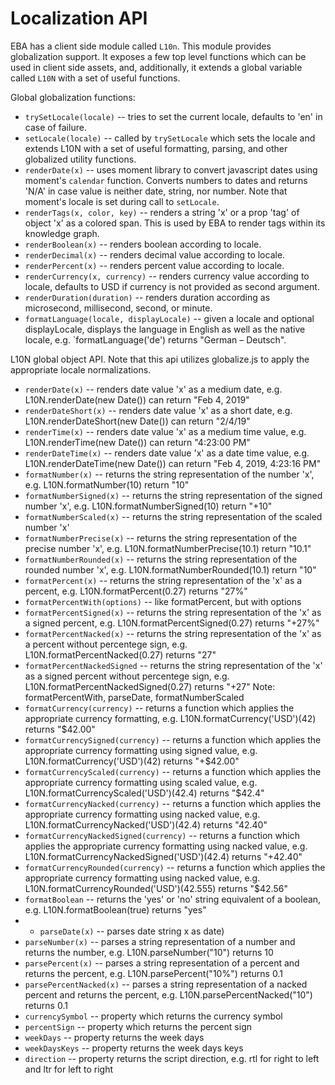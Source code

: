 # Localization API

EBA has a client side module called `L10n`. This module provides globalization support. It exposes a few top level functions which can be used in client side assets, and, additionally, it extends a global variable called `L10N` with a set of useful functions.


Global globalization functions: 
* `trySetLocale(locale)` -- tries to set the current locale, defaults to 'en' in case of failure. 
* `setLocale(locale)` -- called by `trySetLocale` which sets the locale and extends L10N with a set of useful formatting, parsing, and other globalized utility functions. 
* `renderDate(x)` -- uses moment library to convert javascript dates using moment's `calendar` function. Converts numbers to dates and returns 'N/A' in case value is neither date, string, nor number. Note that moment's locale is set during call to `setLocale`. 
* `renderTags(x, color, key)` -- renders a string 'x' or a prop 'tag' of object 'x' as a colored span. This is used by EBA to render tags within its knowledge graph.
* `renderBoolean(x)` -- renders boolean according to locale. 
* `renderDecimal(x)` -- renders decimal value according to locale.
* `renderPercent(x)` -- renders percent value according to locale.
* `renderCurrency(x, currency)` -- renders currency value according to locale, defaults to USD if currency is not provided as second argument.
* `renderDuration(duration)` -- renders duration according as microsecond, millisecond, second, or minute.
* `formatLanguage(locale, displayLocale)` -- given a locale and optional displayLocale, displays the language in English as well as the native locale, e.g. `formatLanguage('de') returns "German – Deutsch".



L10N global object API. Note that this api utilizes globalize.js to apply the appropriate locale normalizations.

* `renderDate(x)` -- renders date value 'x' as a medium date, e.g. L10N.renderDate(new Date()) can return "Feb 4, 2019"
* `renderDateShort(x)` --  renders date value 'x' as a short date, e.g. L10N.renderDateShort(new Date()) can return "2/4/19"
* `renderTime(x)` -- renders date value 'x' as a medium time value, e.g. L10N.renderTime(new Date()) can return "4:23:00 PM"
* `renderDateTime(x)` -- renders date value 'x' as a date time value, e.g. L10N.renderDateTime(new Date()) can return "Feb 4, 2019, 4:23:16 PM"
* `formatNumber(x)` -- returns the string representation of the number 'x', e.g. L10N.formatNumber(10) return "10"
* `formatNumberSigned(x)` -- returns the string representation of the signed number 'x', e.g. L10N.formatNumberSigned(10) return "+10"
* `formatNumberScaled(x)` -- returns the string representation of the scaled number 'x'
* `formatNumberPrecise(x)` -- returns the string representation of the precise number 'x', e.g. L10N.formatNumberPrecise(10.1) return "10.1"
* `formatNumberRounded(x)` -- returns the string representation of the rounded number 'x', e.g. L10N.formatNumberRounded(10.1) return "10"
* `formatPercent(x)` -- returns the string representation of the 'x' as a percent, e.g. L10N.formatPercent(0.27) returns "27%"
* `formatPercentWith(options)` -- like formatPercent, but with options
* `formatPercentSigned(x)` -- returns the string representation of the 'x' as a signed percent, e.g. L10N.formatPercentSigned(0.27) returns "+27%"
* `formatPercentNacked(x)` -- returns the string representation of the 'x' as a percent without percentege sign, e.g. L10N.formatPercentNacked(0.27) returns "27"
* `formatPercentNackedSigned` -- returns the string representation of the 'x' as a signed percent without percentege sign, e.g. L10N.formatPercentNackedSigned(0.27) returns "+27"
Note: formatPercentWith, parseDate, formatNumberScaled
* `formatCurrency(currency)` -- returns a function which applies the appropriate currency formatting, e.g. L10N.formatCurrency('USD')(42) returns "$42.00"
* `formatCurrencySigned(currency)` -- returns a function which applies the appropriate currency formatting using signed value, e.g. L10N.formatCurrency('USD')(42) returns "+$42.00"
* `formatCurrencyScaled(currency)` -- returns a function which applies the appropriate currency formatting using scaled value, e.g. L10N.formatCurrencyScaled('USD')(42.4) returns "$42.4"
* `formatCurrencyNacked(currency)` -- returns a function which applies the appropriate currency formatting using nacked value, e.g. L10N.formatCurrencyNacked('USD')(42.4) returns "42.40"
* `formatCurrencyNackedSigned(currency)` -- returns a function which applies the appropriate currency formatting using nacked value, e.g. L10N.formatCurrencyNackedSigned('USD')(42.4) returns "+42.40"
* `formatCurrencyRounded(currency)` -- returns a function which applies the appropriate currency formatting using nacked value, e.g. L10N.formatCurrencyRounded('USD')(42.555) returns "$42.56"
* `formatBoolean` -- returns the 'yes' or 'no' string equivalent of a boolean, e.g. L10N.formatBoolean(true) returns "yes"
* * `parseDate(x)` -- parses date string x as date)
* `parseNumber(x)` -- parses a string representation of a number and returns the number, e.g. L10N.parseNumber("10") returns 10
* `parsePercent(x)` -- parses a string representation of a percent and returns the percent, e.g. L10N.parsePercent("10%") returns 0.1
* `parsePercentNacked(x)` -- parses a string representation of a nacked percent and returns the percent, e.g. L10N.parsePercentNacked("10") returns 0.1
* `currencySymbol` -- property which returns the currency symbol
* `percentSign` -- property which returns the percent sign
* `weekDays` -- property returns the week days
* `weekDaysKeys` -- property returns the week days keys
* `direction` -- property returns the script direction, e.g. rtl for right to left and ltr for left to right

